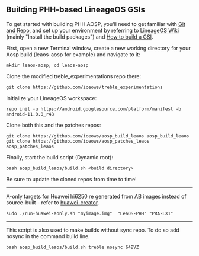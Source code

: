 
## Building PHH-based LineageOS GSIs ##

To get started with building PHH AOSP, you'll need to get familiar with [Git and Repo](https://source.android.com/source/using-repo.html), and set up your environment by referring to [LineageOS Wiki](https://wiki.lineageos.org/devices/redfin/build) (mainly "Install the build packages") and [How to build a GSI](https://github.com/phhusson/treble_experimentations/wiki/How-to-build-a-GSI%3F).


First, open a new Terminal window, create a new working directory for your Aosp build (leaos-aosp for example) and navigate to it:

    mkdir leaos-aosp; cd leaos-aosp
    
Clone the modified treble_experimentations repo there:

    git clone https://github.com/iceows/treble_experimentations
    
Initialize your LineageOS workspace:

    repo init -u https://android.googlesource.com/platform/manifest -b android-11.0.0_r48

Clone both this and the patches repos:

    git clone https://github.com/iceows/aosp_build_leaos aosp_build_leaos
    git clone https://github.com/iceows/aosp_patches_leaos aosp_patches_leaos

Finally, start the build script (Dynamic root):

    bash aosp_build_leaos/build.sh <build directory>
    

Be sure to update the cloned repos from time to time!

---

A-only targets for Huawei hi6250 re generated from AB images instead of source-built - refer to [huawei-creator](https://github.com/iceows/huawei-creator).

	sudo ./run-huawei-aonly.sh "myimage.img"  "LeaOS-PHH" "PRA-LX1"

---

This script is also used to make builds without sync repo. To do so add nosync in the command build line.

    bash aosp_build_leaos/build.sh treble nosync 64BVZ


